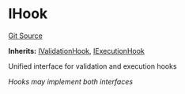 # IHook
[Git Source](https://github.com/Uniswap/minimal-delegation/blob/8189d62a80ed3ac2bd308849641dca52350f024a/src/interfaces/IHook.sol)

**Inherits:**
[IValidationHook](/src/interfaces/IValidationHook.sol/interface.IValidationHook.md), [IExecutionHook](/src/interfaces/IExecutionHook.sol/interface.IExecutionHook.md)

Unified interface for validation and execution hooks

*Hooks may implement both interfaces*


